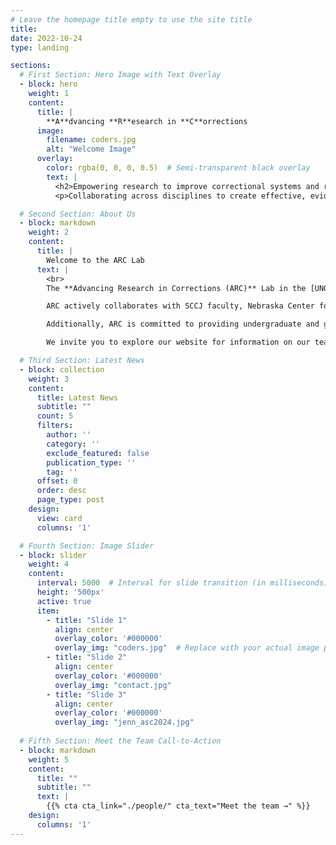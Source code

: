 ```yaml
---
# Leave the homepage title empty to use the site title
title:
date: 2022-10-24
type: landing

sections:
  # First Section: Hero Image with Text Overlay
  - block: hero
    weight: 1
    content:
      title: |
        **A**dvancing **R**esearch in **C**orrections
      image:
        filename: coders.jpg
        alt: "Welcome Image"
      overlay:
        color: rgba(0, 0, 0, 0.5)  # Semi-transparent black overlay
        text: |
          <h2>Empowering research to improve correctional systems and reintegration.</h2>
          <p>Collaborating across disciplines to create effective, evidence-based solutions.</p>

  # Second Section: About Us
  - block: markdown
    weight: 2
    content:
      title: |
        Welcome to the ARC Lab
      text: |
        <br>
        The **Advancing Research in Corrections (ARC)** Lab in the [UNO School of Criminology and Criminal Justice](https://www.unomaha.edu/college-of-public-affairs-and-community-service/criminology-and-criminal-justice/index.php) is a collaborative effort dedicated to advancing knowledge and understanding in the fields of institutional corrections, community corrections, and reentry. By leveraging criminological theory alongside rigorous research, assessment, and evaluation, we aim to improve correctional policies, enhance public and institutional safety, and support the successful reintegration of incarcerated individuals into society, ultimately fostering more effective, fair, and transparent correctional systems. 

        ARC actively collaborates with SCCJ faculty, Nebraska Center for Justice Research (NCJR) and Juvenile Justice Institute (JJI) staff, community partners, and state and federal agencies to bridge the gap between research and practice. Our partnerships foster a multidisciplinary approach, allowing for the creation of evidence-based solutions that improve both institutional and community outcomes for state and federal departments and individuals involved in the justice system.

        Additionally, ARC is committed to providing undergraduate and graduate students with hands-on training in data-driven research, specialized skills essential for understanding corrections and reentry, and valuable networking opportunities that enhance their academic and professional development. By engaging in real-world research and evaluation projects, students are equipped to contribute meaningfully to the field while shaping future policies and practices in institutional and community corrections.

        We invite you to explore our website for information on our team, the latest news and information on our current projects, recent publications, and more.

  # Third Section: Latest News
  - block: collection
    weight: 3
    content:
      title: Latest News
      subtitle: ""
      count: 5
      filters:
        author: ''
        category: ''
        exclude_featured: false
        publication_type: ''
        tag: ''
      offset: 0
      order: desc
      page_type: post
    design:
      view: card
      columns: '1'

  # Fourth Section: Image Slider
  - block: slider
    weight: 4
    content:
      interval: 5000  # Interval for slide transition (in milliseconds)
      height: '500px'
      active: true
      item:
        - title: "Slide 1"
          align: center
          overlay_color: '#000000'
          overlay_img: "coders.jpg"  # Replace with your actual image paths
        - title: "Slide 2"
          align: center
          overlay_color: '#000000'
          overlay_img: "contact.jpg"
        - title: "Slide 3"
          align: center
          overlay_color: '#000000'
          overlay_img: "jenn_asc2024.jpg"
  
  # Fifth Section: Meet the Team Call-to-Action
  - block: markdown
    weight: 5
    content:
      title: ""
      subtitle: ""
      text: |
        {{% cta cta_link="./people/" cta_text="Meet the team →" %}}
    design:
      columns: '1'
---
```

